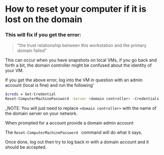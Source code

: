 # How to reset your computer if it is lost on the domain

### This will fix if you get the error: 
> "the trust relationship between this workstation and the primary domain failed"

This can occur when you have snapshots on local VMs, if you go back and forth a bit, the domain controller might be confused about the identity of your VM. 

If you get the above error, log into the VM in question with an admin account (local is fine) and run the following'

``` sh
$creds = Get-Credential
Reset-ComputerMachinePassword -Server <domain controller> -Credentials $creds
```
_NOTE: You will just need to replace `<domain controller>` with the name of the domain server on your network.

When prompted for a account provide a domain admin account

The `Reset-ComputerMachinePassword ` command will do what it says.

Once done, log out then try to log back in with a domain account and it should be accepted.
